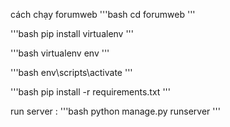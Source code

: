 cách chạy forumweb
'''bash
cd forumweb
'''

'''bash
pip install virtualenv
'''

'''bash
virtualenv env
'''

'''bash
env\scripts\activate
'''

'''bash
pip install -r requirements.txt
'''

run server : 
'''bash
python manage.py runserver
'''
